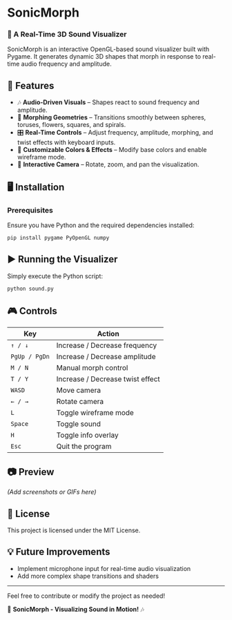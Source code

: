 # SonicMorph

### 🎵 A Real-Time 3D Sound Visualizer
SonicMorph is an interactive OpenGL-based sound visualizer built with Pygame. It generates dynamic 3D shapes that morph in response to real-time audio frequency and amplitude.

## 🚀 Features
- 🎶 **Audio-Driven Visuals** – Shapes react to sound frequency and amplitude.
- 🔄 **Morphing Geometries** – Transitions smoothly between spheres, toruses, flowers, squares, and spirals.
- 🎛 **Real-Time Controls** – Adjust frequency, amplitude, morphing, and twist effects with keyboard inputs.
- 🎨 **Customizable Colors & Effects** – Modify base colors and enable wireframe mode.
- 🎥 **Interactive Camera** – Rotate, zoom, and pan the visualization.

## 🖥️ Installation
### Prerequisites
Ensure you have Python and the required dependencies installed:
```sh
pip install pygame PyOpenGL numpy
```

## ▶️ Running the Visualizer
Simply execute the Python script:
```sh
python sound.py
```

## 🎮 Controls
| Key | Action |
|------|---------|
| `↑ / ↓` | Increase / Decrease frequency |
| `PgUp / PgDn` | Increase / Decrease amplitude |
| `M / N` | Manual morph control |
| `T / Y` | Increase / Decrease twist effect |
| `WASD` | Move camera |
| `← / →` | Rotate camera |
| `L` | Toggle wireframe mode |
| `Space` | Toggle sound |
| `H` | Toggle info overlay |
| `Esc` | Quit the program |

## 📷 Preview
_(Add screenshots or GIFs here)_

## 📜 License
This project is licensed under the MIT License.

## 💡 Future Improvements
- Implement microphone input for real-time audio visualization
- Add more complex shape transitions and shaders

---

Feel free to contribute or modify the project as needed!

🎵 **SonicMorph - Visualizing Sound in Motion!** 🎶

